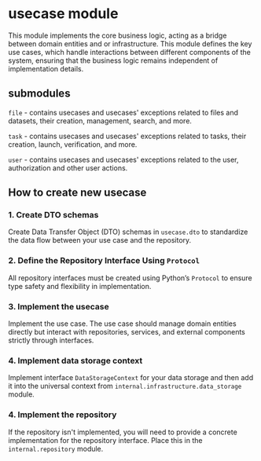 # usecase module
This module implements the core business logic, acting as a bridge between domain entities and or infrastructure. This module defines the key use cases, which handle interactions between different components of the system, ensuring that the business logic remains independent of implementation details.

## submodules

`file` - contains usecases and usecases' exceptions related to files and datasets, their creation, management, search, and more.

`task` - contains usecases and usecases' exceptions related to tasks, their creation, launch, verification, and more.

`user` - contains usecases and usecases' exceptions related to the user, authorization and other user actions.

## How to create new usecase
### 1. Create DTO schemas
Create Data Transfer Object (DTO) schemas in `usecase.dto` to standardize the data flow between your use case and the repository.

### 2. Define the Repository Interface Using `Protocol`
All repository interfaces must be created using Python’s `Protocol` to ensure type safety and flexibility in implementation.

### 3. Implement the usecase
Implement the use case. The use case should manage domain entities directly but interact with repositories, services, and external components strictly through interfaces.

### 4. Implement data storage context
Implement interface `DataStorageContext` for your data storage and then add it into the universal context from `internal.infrastructure.data_storage` module.

### 4. Implement the repository
If the repository isn't implemented, you will need to provide a concrete implementation for the repository interface. Place this in the `internal.repository` module.
